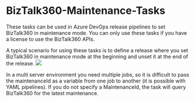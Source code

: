 # BizTalk360-Maintenance-Tasks

These tasks can be used in Azure DevOps release pipelines to set BizTalk360 in maintenance mode.
You can only use these tasks if you have a license to use the BizTalk360 APIs.

A typical scenario for using these tasks is to define a release where you set BizTalk360
in maintenance mode at the beginning and unset it at the end of the release.
![](https://github.com/twinpiloot/BizTalk360-Maintenance-Tasks/blob/master/taskgroup.png?raw=true)

In a multi server environment you need multiple jobs, so it is difficult to pass the maintenanceId
as a variable from one job to another (it is possible with YAML pipelines).
If you do not specify a MaintenanceId, the task will query BizTalk360 for the latest maintenance.